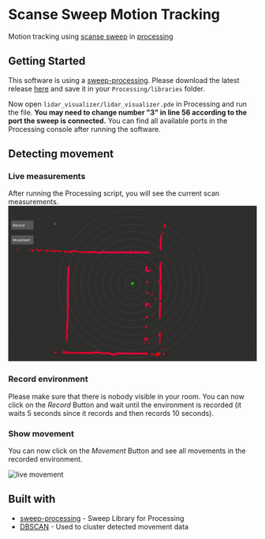 # Scanse Sweep Motion Tracking
Motion tracking using [scanse sweep](http://scanse.io/) in [processing](https://processing.org/)

## Getting Started
This software is using a  [sweep-processing](https://github.com/cansik/sweep-processing). Please download the latest release [here](https://github.com/cansik/sweep-processing/releases) and save it in your `Processing/libraries` folder.

Now open `lidar_visualizer/lidar_visualizer.pde` in Processing and run the file. __You may need to change number "3" in line 56 according to the port the sweep is connected.__ You can find all available ports in the Processing console after running the software.

## Detecting movement
### Live measurements
After running the Processing script, you will see the current scan measurements.
![live recording](movement.gif)

### Record environment
Please make sure that there is nobody visible in your room. You can now click on the _Record_ Button and wait until the environment is recorded (it waits 5 seconds since it records and then records 10 seconds).

### Show movement
You can now click on the _Movement_ Button and see all movements in the recorded environment.

 ![live movement](movement_detected.gif)

 ## Built with
 - [sweep-processing](https://github.com/cansik/sweep-processing) - Sweep Library for Processing
 - [DBSCAN](https://github.com/chrfrantz/DBSCAN) - Used to cluster detected movement data
